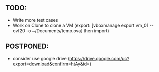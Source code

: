 ## TODO: 
* Write more test cases
* Work on Clone to clone a VM (export: [vboxmanage export vm_01 --ovf20 -o ~/Documents/temp.ova] then import)


## POSTPONED:
* consider use google drive (https://drive.google.com/uc?export=download&confirm=htAy&id=<fileid>) 
